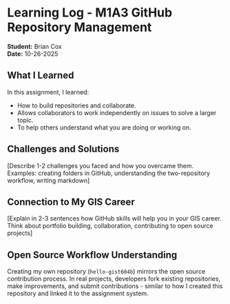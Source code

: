 # Learning Log - M1A3 GitHub Repository Management

**Student:** Brian Cox  
**Date:** 10-26-2025
## What I Learned
In this assignment, I learned:
- How to build repositories and collaborate.
- Allows collaborators to work independently on issues to solve a larger topic.
- To help others understand what you are doing or working on.

## Challenges and Solutions
[Describe 1-2 challenges you faced and how you overcame them. Examples: creating folders in GitHub, understanding the two-repository workflow, writing markdown]

## Connection to My GIS Career
[Explain in 2-3 sentences how GitHub skills will help you in your GIS career. Think about portfolio building, collaboration, contributing to open source projects]

## Open Source Workflow Understanding
Creating my own repository (`hello-gist604b`) mirrors the open source contribution process. In real projects, developers fork existing repositories, make improvements, and submit contributions - similar to how I created this repository and linked it to the assignment system.

